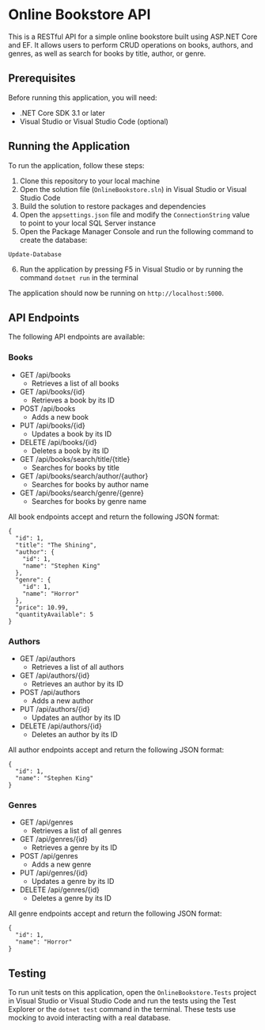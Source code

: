# Online Bookstore API

This is a RESTful API for a simple online bookstore built using ASP.NET Core and EF. It allows users to perform CRUD operations on books, authors, and genres, as well as search for books by title, author, or genre.

## Prerequisites

Before running this application, you will need:
- .NET Core SDK 3.1 or later
- Visual Studio or Visual Studio Code (optional)

## Running the Application

To run the application, follow these steps:
1. Clone this repository to your local machine
2. Open the solution file (`OnlineBookstore.sln`) in Visual Studio or Visual Studio Code
3. Build the solution to restore packages and dependencies
4. Open the `appsettings.json` file and modify the `ConnectionString` value to point to your local SQL Server instance
5. Open the Package Manager Console and run the following command to create the database:
```
Update-Database
```
6. Run the application by pressing F5 in Visual Studio or by running the command `dotnet run` in the terminal

The application should now be running on `http://localhost:5000`.

## API Endpoints

The following API endpoints are available:

### Books

- GET /api/books
  - Retrieves a list of all books
- GET /api/books/{id}
  - Retrieves a book by its ID
- POST /api/books
  - Adds a new book
- PUT /api/books/{id}
  - Updates a book by its ID
- DELETE /api/books/{id}
  - Deletes a book by its ID
- GET /api/books/search/title/{title}
  - Searches for books by title
- GET /api/books/search/author/{author}
  - Searches for books by author name
- GET /api/books/search/genre/{genre}
  - Searches for books by genre name

All book endpoints accept and return the following JSON format:
```
{
  "id": 1,
  "title": "The Shining",
  "author": {
    "id": 1,
    "name": "Stephen King"
  },
  "genre": {
    "id": 1,
    "name": "Horror"
  },
  "price": 10.99,
  "quantityAvailable": 5
}
```

### Authors

- GET /api/authors
  - Retrieves a list of all authors
- GET /api/authors/{id}
  - Retrieves an author by its ID
- POST /api/authors
  - Adds a new author
- PUT /api/authors/{id}
  - Updates an author by its ID
- DELETE /api/authors/{id}
  - Deletes an author by its ID

All author endpoints accept and return the following JSON format:
```
{
  "id": 1,
  "name": "Stephen King"
}
```

### Genres

- GET /api/genres
  - Retrieves a list of all genres
- GET /api/genres/{id}
  - Retrieves a genre by its ID
- POST /api/genres
  - Adds a new genre
- PUT /api/genres/{id}
  - Updates a genre by its ID
- DELETE /api/genres/{id}
  - Deletes a genre by its ID

All genre endpoints accept and return the following JSON format:
```
{
  "id": 1,
  "name": "Horror"
}
```

## Testing

To run unit tests on this application, open the `OnlineBookstore.Tests` project in Visual Studio or Visual Studio Code and run the tests using the Test Explorer or the `dotnet test` command in the terminal. These tests use mocking to avoid interacting with a real database.